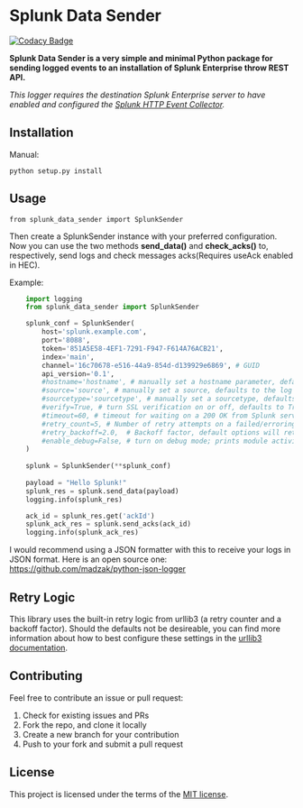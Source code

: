 # Splunk Data Sender

[![Codacy Badge](https://api.codacy.com/project/badge/Grade/878ba78c2afd4dd9a37877c0136e49f6)](https://app.codacy.com/manual/andrea.salvatori92/splunk-data-sender?utm_source=github.com&utm_medium=referral&utm_content=Sonic0/splunk-data-sender&utm_campaign=Badge_Grade_Dashboard)

**Splunk Data Sender is a very simple and minimal Python package for sending logged events to an installation of Splunk Enterprise throw REST API.**

*This logger requires the destination Splunk Enterprise server to have enabled and configured the [Splunk HTTP Event Collector](http://dev.splunk.com/view/event-collector/SP-CAAAE6M).*

## Installation

Manual:

    python setup.py install

## Usage

    from splunk_data_sender import SplunkSender

Then create a SplunkSender instance with your preferred configuration. Now you can use the two methods __send_data()__
and __check_acks()__ to, respectively, send logs and check messages acks(Requires useAck enabled in HEC).

Example:

~~~python
    import logging
    from splunk_data_sender import SplunkSender

    splunk_conf = SplunkSender(
        host='splunk.example.com',
        port='8088',
        token='851A5E58-4EF1-7291-F947-F614A76ACB21',
        index='main',
        channel='16c70678-e516-44a9-854d-d139929e6869', # GUID
        api_version='0.1',
        #hostname='hostname', # manually set a hostname parameter, defaults to socket.gethostname()
        #source='source', # manually set a source, defaults to the log record.pathname
        #sourcetype='sourcetype', # manually set a sourcetype, defaults to 'text'
        #verify=True, # turn SSL verification on or off, defaults to True
        #timeout=60, # timeout for waiting on a 200 OK from Splunk server, defaults to 60s
        #retry_count=5, # Number of retry attempts on a failed/erroring connection, defaults to 5
        #retry_backoff=2.0,  # Backoff factor, default options will retry for 1 min, defaults to 2.0
        #enable_debug=False, # turn on debug mode; prints module activity to stdout, defaults to False
    )
    
    splunk = SplunkSender(**splunk_conf)
    
    payload = "Hello Splunk!"
    splunk_res = splunk.send_data(payload)
    logging.info(splunk_res)

    ack_id = splunk_res.get('ackId')
    splunk_ack_res = splunk.send_acks(ack_id)
    logging.info(splunk_ack_res)
~~~

I would recommend using a JSON formatter with this to receive your logs in JSON format.
Here is an open source one: https://github.com/madzak/python-json-logger

## Retry Logic

This library uses the built-in retry logic from urllib3 (a retry
counter and a backoff factor). Should the defaults not be desireable,
you can find more information about how to best configure these
settings in the [urllib3 documentation](https://github.com/kennethreitz/requests/blob/b2289cd2d5d21bd31cf4a818a4e0ff6951b2317a/requests/packages/urllib3/util/retry.py#L104).

## Contributing

Feel free to contribute an issue or pull request:

1. Check for existing issues and PRs
2. Fork the repo, and clone it locally
3. Create a new branch for your contribution
4. Push to your fork and submit a pull request

## License

This project is licensed under the terms of the [MIT license](http://opensource.org/licenses/MIT).
